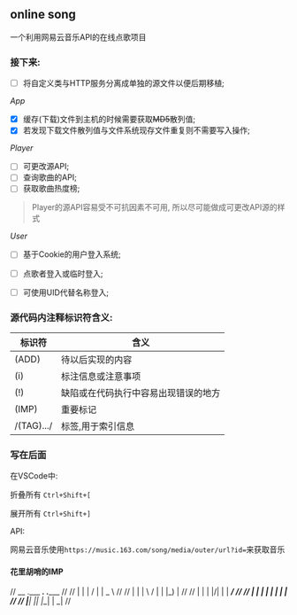 ## online song

一个利用网易云音乐API的在线点歌项目

### 接下来:

- [ ] 将自定义类与HTTP服务分离成单独的源文件以便后期移植;

*App*
- [x] 缓存(下载)文件到主机的时候需要获取~~MD5~~散列值;
- [x] 若发现下载文件散列值与文件系统现存文件重复则不需要写入操作;

*Player*
- [ ] 可更改源API;
- [ ] 查询歌曲的API;
- [ ] 获取歌曲热度榜;

> Player的源API容易受不可抗因素不可用, 所以尽可能做成可更改API源的样式

*User*
- [ ] 基于Cookie的用户登入系统;
- [ ] 点歌者登入或临时登入;
- [ ] 可使用UID代替名称登入;


### 源代码内注释标识符含义:

| 标识符 | 含义                           |
|-------|--------------------------------|
| (ADD) | 待以后实现的内容                |
| (i)   | 标注信息或注意事项              |
| (!)   | 缺陷或在代码执行中容易出现错误的地方|
| (IMP) | 重要标记                       |
|/(TAG).../| 标签,用于索引信息               |


### 写在后面
在VSCode中:

折叠所有 `Ctrl+Shift+[`

展开所有 `Ctrl+Shift+]`

API:

网易云音乐使用`https://music.163.com/song/media/outer/url?id=`来获取音乐


#### 花里胡哨的IMP
//  __  .___  ___. .______    //
//  |  | |   \/   | |   _  \  //
//  |  | |  \  /  | |  |_)  | //
//  |  | |  |\/|  | |   ___/  //
//  |  | |  |  |  | |  |      //
//  |__| |__|  |__| | _|      //
